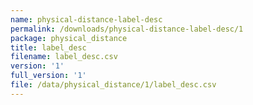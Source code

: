 ```yaml
---
name: physical-distance-label-desc
permalink: /downloads/physical-distance-label-desc/1
package: physical_distance
title: label_desc
filename: label_desc.csv
version: '1'
full_version: '1'
file: /data/physical_distance/1/label_desc.csv
---
```

